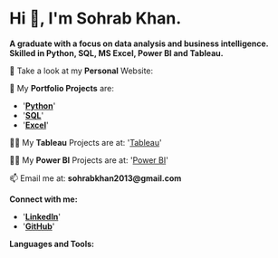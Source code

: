 # Hi 👋, I'm Sohrab Khan.

__A graduate with a focus on data analysis and business intelligence. Skilled in Python, SQL, MS Excel, Power BI and Tableau.__


📝 Take a look at my __Personal__ Website: 

🌱 My __Portfolio Projects__ are: 
- '[__Python__](https://github.com/Sohrab-Khan-Analyst/Python-PortfolioProjects)'
- '[__SQL__]()'
- '[__Excel__]()'

👨‍💻 My __Tableau__ Projects are at: '[Tableau]()'

👨‍💻 My __Power BI__ Projects are at: '[Power BI]()'


📫 Email me at: __sohrabkhan2013@gmail.com__


__Connect with me:__

- '[__LinkedIn__](https://www.linkedin.com//in//sohrab-khan-58542b16a//)'
- '[__GitHub__]()'


__Languages and Tools:__

